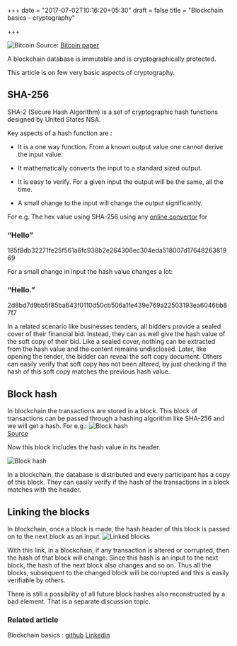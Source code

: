 +++
date = "2017-07-02T10:16:20+05:30"
draft = false
title = "Blockchain basics - cryptography"

+++

![Bitcoin](/blog/img/image4.png)
Source: [Bitcoin paper](https://bitcoin.org/bitcoin.pdf)

A blockchain database is immutable and is cryptographically protected. 

This article is on few very basic aspects of cryptography.

## SHA-256

SHA-2 (Secure Hash Algorithm) is a set of cryptographic hash functions designed by United States NSA. 

Key aspects of a hash function are :

- It is a one way function. From a known output value one cannot derive the input value.
	
- It mathematically converts the input to a standard sized output.
	
- It is easy to verify. For a given input the output will be the same, all the time.

- A small change to the input will change the output significantly.
				
For e.g. 
The hex value using SHA-256 using any [online convertor](http://hash.online-convert.com/sha256-generator) for 

### “Hello” 

185f8db32271fe25f561a6fc938b2e264306ec304eda518007d1764826381969

For a small change in input the hash value changes a lot:

### “Hello.”

2d8bd7d9bb5f85ba643f0110d50cb506a1fe439e769a22503193ea6046bb87f7

In a related scenario like businesses tenders, all bidders provide a sealed cover of their financial bid. Instead, they can as well give the hash value of the soft copy of their bid. Like a sealed cover, nothing can be extracted from the hash value and the content remains undisclosed. Later, like opening the tender, the bidder can reveal the soft copy document. Others can easily verify that soft copy has not been altered, by just checking if the hash of this soft copy matches the previous hash value. 

## Block hash

In blockchain the transactions are stored in a block. This block of transactions can be passed through a hashing algorithm like SHA-256 and we will get a hash. 
For e.g.: 
![Block hash](/blog/img/image5.png)  
[Source](https://anders.com/blockchain/hash.html)

Now this block includes the hash value in its header. 

![Block hash](/blog/img/image6.png)

In a blockchain, the database is distributed and every participant has a copy of this block. They can easily verify if the hash of the transactions in a block matches with the header.

## Linking the blocks

In blockchain, once a block is made, the hash header of this block is passed on to the next block as an input. 
![Linked blocks](/blog/img/image7.png)

With this link, in a blockchain, if any transaction is altered or corrupted, then the hash of that block will change. Since this hash is an input to the next block, the hash of the next block also changes and so on. Thus all the blocks, subsequent to the changed block will be corrupted and this is easily verifiable by others. 

There is still a possibility of all future block hashes also reconstructed by a bad element. That is a separate discussion topic. 

### Related article

Blockchain basics : [github](https://govidat.github.io/blog/post/blockchain-basics/) [Linkedin](https://www.linkedin.com/pulse/blockchain-basics-business-govindarajan-r)

